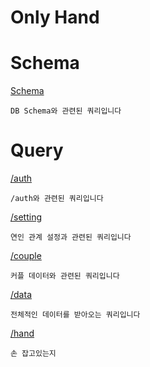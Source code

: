 # Only Hand

# Schema

[Schema](./docs/schema.md)

    DB Schema와 관련된 쿼리입니다
    
# Query

[/auth](./docs/auth.md)

    /auth와 관련된 쿼리입니다
    
[/setting](./docs/setting.md)

    연인 관계 설정과 관련된 쿼리입니다
    
[/couple](./docs/couple.md)

    커플 데이터와 관련된 쿼리입니다
    
[/data](./docs/data.md)

    전체적인 데이터를 받아오는 쿼리입니다 
    
[/hand](./docs/hand.md)

    손 잡고있는지